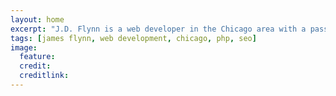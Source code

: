 ```yaml
---
layout: home
excerpt: "J.D. Flynn is a web developer in the Chicago area with a passion for writing code and learning about all things digital."
tags: [james flynn, web development, chicago, php, seo]
image:
  feature:
  credit:
  creditlink:
---
```


